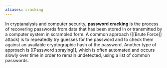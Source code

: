 ```yaml
---
aliases: cracking
---
```


In cryptanalysis and computer security, **password cracking** is the process of recovering passwords from data that has been stored in or transmitted by a computer system in scrambled form. A common approach ([[Brute Force]] attack) is to repeatedly try guesses for the password and to check them against an available cryptographic hash of the password. Another type of approach is [[Password spraying]], which is often automated and occurs slowly over time in order to remain undetected, using a list of common passwords.